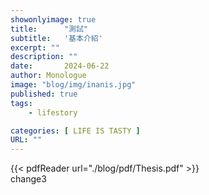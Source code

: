 ```yaml
---
showonlyimage: true
title:      "測試"
subtitle:   '基本介紹'
excerpt: ""
description: ""
date:       2024-06-22
author: Monologue    
image: "blog/img/inanis.jpg"
published: true 
tags:
    - lifestory

categories: [ LIFE IS TASTY ]
URL: ""
---
```

{{< pdfReader url="./blog/pdf/Thesis.pdf" >}}  
change3
<!--more-->
